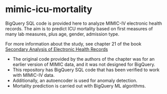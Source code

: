# mimic-icu-mortality

BigQuery SQL code is provided here to analyze MIMIC-IV electronic health records. 
The aim is to predict ICU mortality based on first measures of many lab measures, plus age, gender, admission type.

For more information about the study, see chapter 21 of the book [Secondary Analysis of Electronic Health Records](https://www.ncbi.nlm.nih.gov/books/NBK543630/)

* The original code provided by the authors of the chapter was for an earlier version of MIMIC data, and it was not designed for BigQuery.
* This repository has BigQuery SQL code that has been verified to work with MIMIC-IV data.
* Additionally, an autoencoder is used for anomaly detection.
* Mortality prediction is carried out with BigQuery ML algorithms. 
